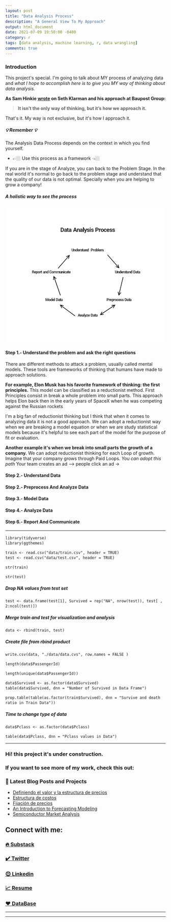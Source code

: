 ```yaml
---
layout: post
title: "Data Analysis Process"
description: "A General View To My Approach"
output: html_document
date: 2021-07-09 19:50:00 -0400
category: r
tags: [data analysis, machine learning, r, data wrangling]
comments: true
---
```


### Introduction  

 This project's special. I'm going to talk about MY process of analyzing data and *what I hope to accomplish here is to give you MY way of thinking about data analysis.* 
 
 **As Sam Hinkie [wrote](https://www.espn.com/pdf/2016/0406/nba_hinkie_redact.pdf) on Seth Klarman and his approach at Baupost Group:** 
> **It isn’t the only way of thinking, but it’s how we approach it.**  

That's it. My way is not exclusive, but it's how I approach it. 

##### 💡 Remember 💡 

The Analysis Data Process depends on the context in which you find yourself. 
- 👉🏼 Use this process as a framework 👈🏼 
  
If you are in the stage of Analyze, you can back to the Problem Stage. In the real world it's normal to go back to the problem stage and understand that the quality of our data is not optimal. Specially when you are helping to grow a company! 


##### A holistic way to see the process

![Index](/images/data%20analysis/HD.png)


#### Step 1.- Understand the problem and ask the right questions

There are different methods to attack a problem, usually called mental models. These tools are frameworks of thinking that humans have made to approach solutions. 

**For example, Elon Musk has his favorite framework of thinking: the first principles.** 
This model can be classified as a reductionist method. First Principles consist in break a whole problem into small parts. This approach helps Elon back then in the early years of SpaceX when he was competing against the Russian rockets

I'm a big fan of reductionist thinking but I think that when it comes to analyzing data it is not a good approach. We can adopt a reductionist way when we are breaking a model equation or when we are study statistical models because it's helpful to see each part of the model for the purpose of fit or evaluation. 

**Another example it's when we break into small parts the growth of a company.** We can adopt reductionist thinking for each Loop of growth. Imagine that your company grows through Paid Loops. 
*You can adopt this path* Your team creates an ad --> people click an ad ->  














#### Step 2.-  Understand Data





#### Step 2.- Preprocess And Analyze Data





#### Step 3.- Model Data

#### Step 4.- Analyze Data 






#### Step 6.- Report And Communicate










---

```{r}
library(tidyverse)
library(ggthemes)
```
```{r}
train <- read.csv("data/train.csv", header = TRUE)
test <- read.csv("data/test.csv", header = TRUE)
```

```{r}
str(train)
```

```{r}
str(test)
```
##### Drop NA values from test set
```{r}
test <- data.frame(test[1], Survived = rep("NA", nrow(test)), test[ , 2:ncol(test)])
```

##### Merge train and test for visualization and analysis

```{r}
data <- rbind(train, test)
```

##### Create file from rbind product
```{r}
write.csv(data, "./data/data.cvs", row.names = FALSE )
```

```{r}
length(data$PassengerId)
```

```{r}
length(unique(data$PassengerId))
```

```{r}
data$Survived <- as.factor(data$Survived)
table(data$Survived, dnn = "Number of Survived in Data Frame")
```

```{r}
prop.table(table(as.factor(train$Survived), dnn = "Survive and death ratio in Train Data"))
```

##### Time to change type of data

```{r}
data$Pclass <- as.factor(data$Pclass)
```


```{r}
table(data$Pclass, dnn = "Pclass values in Data")
```
















---

### Hi! this project it's under construction.


### If you want to see more of my work, check this out:

### 📕 Latest Blog Posts and Projects

<!-- BLOG-POST-LIST:START -->
- [Definiendo el valor y la estructura de precios](https://joseluistello.substack.com/p/valor-y-estructura-de-precios)
- [Estructura de costos](https://joseluistello.substack.com/p/estructura-de-costos)
- [Fijación de precios](https://joseluistello.substack.com/p/fijacin-de-precios)
- [An Introduction to Forecasting Modeling](https://joseluistello.github.io/r/forecasting_mexico_GDPPC/)
- [Semiconductor Market Analysis](https://joseluistello.github.io/r/semiconductors-part1/)

<!-- BLOG-POST-LIST:END -->

## Connect with me:

### [🔥 Substack ](https://joseluistello.substack.com/)
### [✔️ Twitter](https://twitter.com/jotaele_tello)
### [😊 Linkedin](https://www.linkedin.com/in/joseluistello/)
### [📈 Resume](https://www.notion.so/joseluistello/resume-908176d50910492f82bb0c2c50150406)
### [❤️ DataBase](https://www.notion.so/joseluistello/resources-3b96a11183d342b889c95e9bcb1e0c7f)
---

---